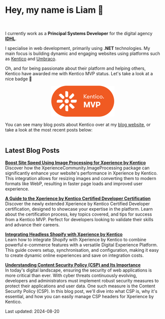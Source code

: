 # Hey, my name is Liam 👋

<br/>

I currently work as a **Principal Systems Developer** for the digital agency **[IDHL](https://www.idhlagency.com)**.

I specialise in web development, primarily using **.NET** technologies. My main focus is building dynamic and engaging websites using platforms such as [Kentico](https://www.kentico.com) and [Umbraco](https://umbraco.com/).

Oh, and for being passionate about their platform and helping others, Kentico have awarded me with Kentico MVP status. Let's take a look at a nice badge 👀

<div align="center">

[<img src="images/kentico-mvp.png" alt="Kentico MVP" width="204" height="100">](https://www.kentico.com/partners/mvp-program)

</div>

You can see many blog posts about Kentico over at my [blog website](https://www.goldfinch.me/), or take a look at the most recent posts below:<br/><br/>

## Latest Blog Posts

**[Boost Site Speed Using Image Processing for Xperience by Kentico](https://www.goldfinch.me/blog/boost-site-speed-using-image-processing-for-xperience-by-kentico)**  
Discover how the XperienceCommunity.ImageProcessing package can significantly enhance your website's performance in Xperience by Kentico. This integration allows for resizing images and converting them to modern formats like WebP, resulting in faster page loads and improved user experience.


**[A Guide to the Xperience by Kentico Certified Developer Certification](https://www.goldfinch.me/blog/a-guide-to-the-xperience-by-kentico-certified-developer-certification)**  
Discover the newly extended Xperience by Kentico Certified Developer certification, designed to showcase your expertise in the platform. Learn about the certification process, key topics covered, and tips for success from a Kentico MVP. Perfect for developers looking to validate their skills and advance their careers.


**[Integrating Headless Shopify with Xperience by Kentico](https://www.goldfinch.me/blog/integrating-headless-shopify-with-xperience-by-kentico)**  
Learn how to integrate Shopify with Xperience by Kentico to combine powerful e-commerce features with a versatile Digital Experience Platform. This guide covers setup, synchronisation, and configuration, making it easy to create dynamic online experiences and save on integration costs.


**[Understanding Content Security Policy (CSP) and Its Importance](https://www.goldfinch.me/blog/understanding-content-security-policy-and-its-importance)**  
In today's digital landscape, ensuring the security of web applications is more critical than ever. With cyber threats continuously evolving, developers and administrators must implement robust security measures to protect their applications and user data. One such measure is the Content Security Policy (CSP). In this blog post, we'll dive into what CSP is, why it's essential, and how you can easily manage CSP headers for Xperience by Kentico.


Last updated: 2024-08-20
